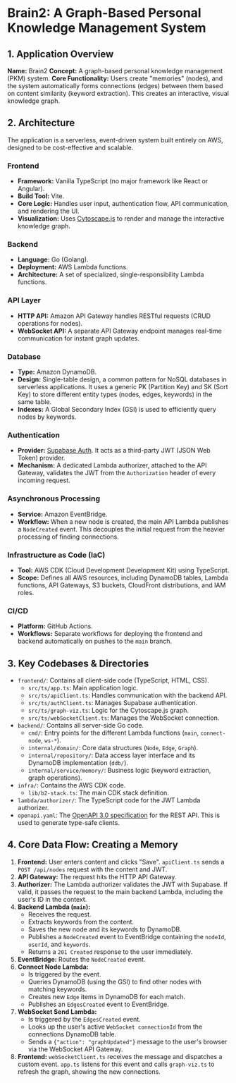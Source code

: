 # Brain2: A Graph-Based Personal Knowledge Management System

## 1. Application Overview

**Name:** Brain2
**Concept:** A graph-based personal knowledge management (PKM) system.
**Core Functionality:** Users create "memories" (nodes), and the system automatically forms connections (edges) between them based on content similarity (keyword extraction). This creates an interactive, visual knowledge graph.

## 2. Architecture

The application is a serverless, event-driven system built entirely on AWS, designed to be cost-effective and scalable.

### Frontend

* **Framework:** Vanilla TypeScript (no major framework like React or Angular).
* **Build Tool:** Vite.
* **Core Logic:** Handles user input, authentication flow, API communication, and rendering the UI.
* **Visualization:** Uses [Cytoscape.js](https://cytoscape.org/) to render and manage the interactive knowledge graph.

### Backend

* **Language:** Go (Golang).
* **Deployment:** AWS Lambda functions.
* **Architecture:** A set of specialized, single-responsibility Lambda functions.

### API Layer

* **HTTP API:** Amazon API Gateway handles RESTful requests (CRUD operations for nodes).
* **WebSocket API:** A separate API Gateway endpoint manages real-time communication for instant graph updates.

### Database

* **Type:** Amazon DynamoDB.
* **Design:** Single-table design, a common pattern for NoSQL databases in serverless applications. It uses a generic PK (Partition Key) and SK (Sort Key) to store different entity types (nodes, edges, keywords) in the same table.
* **Indexes:** A Global Secondary Index (GSI) is used to efficiently query nodes by keywords.

### Authentication

* **Provider:** [Supabase Auth](https://supabase.com/docs/guides/auth). It acts as a third-party JWT (JSON Web Token) provider.
* **Mechanism:** A dedicated Lambda authorizer, attached to the API Gateway, validates the JWT from the `Authorization` header of every incoming request.

### Asynchronous Processing

* **Service:** Amazon EventBridge.
* **Workflow:** When a new node is created, the main API Lambda publishes a `NodeCreated` event. This decouples the initial request from the heavier processing of finding connections.

### Infrastructure as Code (IaC)

* **Tool:** AWS CDK (Cloud Development Development Kit) using TypeScript.
* **Scope:** Defines all AWS resources, including DynamoDB tables, Lambda functions, API Gateways, S3 buckets, CloudFront distributions, and IAM roles.

### CI/CD

* **Platform:** GitHub Actions.
* **Workflows:** Separate workflows for deploying the frontend and backend automatically on pushes to the `main` branch.

## 3. Key Codebases & Directories

* `frontend/`: Contains all client-side code (TypeScript, HTML, CSS).
    * `src/ts/app.ts`: Main application logic.
    * `src/ts/apiClient.ts`: Handles communication with the backend API.
    * `src/ts/authClient.ts`: Manages Supabase authentication.
    * `src/ts/graph-viz.ts`: Logic for the Cytoscape.js graph.
    * `src/ts/webSocketClient.ts`: Manages the WebSocket connection.
* `backend/`: Contains all server-side Go code.
    * `cmd/`: Entry points for the different Lambda functions (`main`, `connect-node`, `ws-*`).
    * `internal/domain/`: Core data structures (`Node`, `Edge`, `Graph`).
    * `internal/repository/`: Data access layer interface and its DynamoDB implementation (`ddb/`).
    * `internal/service/memory/`: Business logic (keyword extraction, graph operations).
* `infra/`: Contains the AWS CDK code.
    * `lib/b2-stack.ts`: The main CDK stack definition.
* `lambda/authorizer/`: The TypeScript code for the JWT Lambda authorizer.
* `openapi.yaml`: The [OpenAPI 3.0 specification](https://swagger.io/specification/) for the REST API. This is used to generate type-safe clients.

## 4. Core Data Flow: Creating a Memory

1.  **Frontend:** User enters content and clicks "Save". `apiClient.ts` sends a `POST /api/nodes` request with the content and JWT.
2.  **API Gateway:** The request hits the HTTP API Gateway.
3.  **Authorizer:** The Lambda authorizer validates the JWT with Supabase. If valid, it passes the request to the main backend Lambda, including the user's ID in the context.
4.  **Backend Lambda (`main`):**
    * Receives the request.
    * Extracts keywords from the content.
    * Saves the new node and its keywords to DynamoDB.
    * Publishes a `NodeCreated` event to EventBridge containing the `nodeId`, `userId`, and `keywords`.
    * Returns a `201 Created` response to the user immediately.
5.  **EventBridge:** Routes the `NodeCreated` event.
6.  **Connect Node Lambda:**
    * Is triggered by the event.
    * Queries DynamoDB (using the GSI) to find other nodes with matching keywords.
    * Creates new `Edge` items in DynamoDB for each match.
    * Publishes an `EdgesCreated` event to EventBridge.
7.  **WebSocket Send Lambda:**
    * Is triggered by the `EdgesCreated` event.
    * Looks up the user's active `WebSocket connectionId` from the connections DynamoDB table.
    * Sends a `{"action": "graphUpdated"}` message to the user's browser via the WebSocket API Gateway.
8.  **Frontend:** `webSocketClient.ts` receives the message and dispatches a custom event. `app.ts` listens for this event and calls `graph-viz.ts` to refresh the graph, showing the new connections.